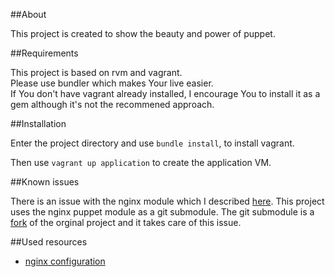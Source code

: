##About

This project is created to show the beauty and power of puppet.

##Requirements

This project is based on rvm and vagrant.<br />
Please use bundler which makes Your live easier.<br />
If You don't have vagrant already installed, I encourage You to install it as a gem although it's not the recommened approach.

##Installation

Enter the project directory and use `bundle install`, to install vagrant.

Then use `vagrant up application` to create the application VM.

##Known issues

There is an issue with the nginx module which I described [here](https://github.com/jfryman/puppet-nginx/issues/3).
This project uses the nginx puppet module as a git submodule. The git submodule is a [fork](https://github.com/czerasz/puppet-nginx/tree/iss3) of the orginal project and it takes care of this issue.

##Used resources
* [nginx configuration](http://krisjordan.com/essays/goodbye-server-configuration-woes-hello-puppet)
